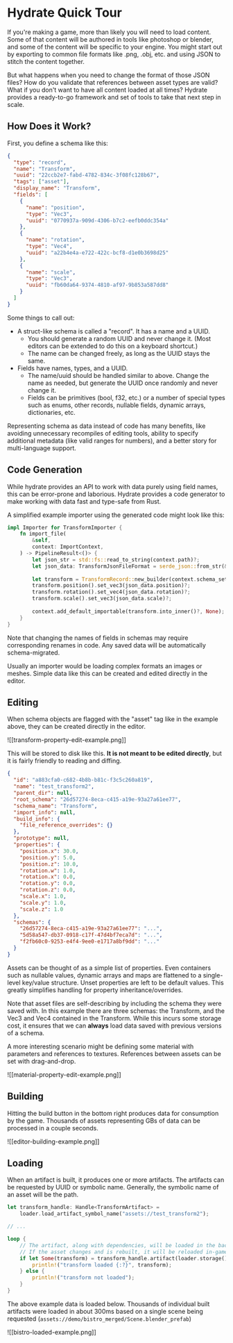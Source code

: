 # Hydrate Quick Tour

If you're making a game, more than likely you will need to load content. Some of that content will be authored in tools like photoshop or blender, and some of the content will be specific to your engine. You might start out by exporting to common file formats like .png, .obj, etc. and using JSON to stitch the content together.

But what happens when you need to change the format of those JSON files? How do you validate that references between asset types are valid? What if you don't want to have all content loaded at all times? Hydrate provides a ready-to-go framework and set of tools to take that next step in scale.
## How Does it Work?

First, you define a schema like this:

```json
{  
  "type": "record",  
  "name": "Transform",  
  "uuid": "22ccb2e7-fabd-4782-834c-3f08fc128b67",  
  "tags": ["asset"],  
  "display_name": "Transform",
  "fields": [
    {  
      "name": "position",  
      "type": "Vec3",  
      "uuid": "0770937a-909d-4306-b7c2-eefb0ddc354a"  
    },  
    {  
      "name": "rotation",  
      "type": "Vec4",  
      "uuid": "a22b4e4a-e722-422c-bcf8-d1e0b3698d25"  
    },  
    {  
      "name": "scale",  
      "type": "Vec3",  
      "uuid": "fb60da64-9374-4810-af97-9b853a587dd8"  
    }
  ]  
}
```

Some things to call out:
 - A struct-like schema is called a "record". It has a name and a UUID.
	 - You should generate a random UUID and never change it. (Most editors can be extended to do this on a keyboard shortcut.)
	 - The name can be changed freely, as long as the UUID stays the same.
 - Fields have names, types, and a UUID.
	 - The name/uuid should be handled similar to above. Change the name as needed, but generate the UUID once randomly and never change it.
	 - Fields can be primitives (bool, f32, etc.) or a number of special types such as enums, other records, nullable fields, dynamic arrays, dictionaries, etc.

Representing schema as data instead of code has many benefits, like avoiding unnecessary recompiles of editing tools, ability to specify additional metadata (like valid ranges for numbers), and a better story for multi-language support.
## Code Generation

While hydrate provides an API to work with data purely using field names, this can be error-prone and laborious. Hydrate provides a code generator to make working with data fast and type-safe from Rust.

A simplified example importer using the generated code might look like this:

```rust
impl Importer for TransformImporter {
	fn import_file(  
	    &self,  
	    context: ImportContext,  
	) -> PipelineResult<()> {
		let json_str = std::fs::read_to_string(context.path)?;  
		let json_data: TransformJsonFileFormat = serde_json::from_str(&json_str)?;
		  
		let transform = TransformRecord::new_builder(context.schema_set);
		transform.position().set_vec3(json_data.position)?;
		transform.rotation().set_vec4(json_data.rotation)?;
		transform.scale().set_vec3(json_data.scale)?;
		  
		context.add_default_importable(transform.into_inner()?, None);
	}
}
```

Note that changing the names of fields in schemas may require corresponding renames in code. Any saved data will be automatically schema-migrated.

Usually an importer would be loading complex formats an images or meshes. Simple data like this can be created and edited directly in the editor.
## Editing

When schema objects are flagged with the "asset" tag like in the example above, they can be created directly in the editor.

![[transform-property-edit-example.png]]

This will be stored to disk like this. **It is not meant to be edited directly**, but it is fairly friendly to reading and diffing.

```json
{
  "id": "a883cfa0-c682-4b8b-b81c-f3c5c260a819",
  "name": "test_transform2",
  "parent_dir": null,
  "root_schema": "26d57274-8eca-c415-a19e-93a27a61ee77",
  "schema_name": "Transform",
  "import_info": null,
  "build_info": {
    "file_reference_overrides": {}
  },
  "prototype": null,
  "properties": {
    "position.x": 30.0,
    "position.y": 5.0,
    "position.z": 10.0,
    "rotation.w": 1.0,
    "rotation.x": 0.0,
    "rotation.y": 0.0,
    "rotation.z": 0.0,
    "scale.x": 1.0,
    "scale.y": 1.0,
    "scale.z": 1.0
  },
  "schemas": {
    "26d57274-8eca-c415-a19e-93a27a61ee77": "...",
    "5d58a547-db37-0918-c17f-47d4bf7eca7d": "...",
    "f2fb60c0-9253-e4f4-9ee0-e1717a8bf9dd": "..."
  }
}
```

Assets can be thought of as a simple list of properties. Even containers such as nullable values, dynamic arrays and maps are flattened to a single-level key/value structure. Unset properties are left to be default values. This greatly simplifies handling for property inheritance/overrides.

Note that asset files are self-describing by including the schema they were saved with. In this example there are three schemas: the Transform, and the Vec3 and Vec4 contained in the Transform. While this incurs some storage cost, it ensures that we can **always** load data saved with previous versions of a schema.

A more interesting scenario might be defining some material with parameters and references to textures. References between assets can be set with drag-and-drop.

![[material-property-edit-example.png]]

## Building

Hitting the build button in the bottom right produces data for consumption by the game. Thousands of assets representing GBs of data can be processed in a couple seconds.

![[editor-building-example.png]]
## Loading

When an artifact is built, it produces one or more artifacts. The artifacts can be requested by UUID or symbolic name. Generally, the symbolic name of an asset will be the path.

```rust
let transform_handle: Handle<TransformArtifact> =  
    loader.load_artifact_symbol_name("assets://test_transform2");

// ...

loop {
    // The artifact, along with dependencies, will be loaded in the background
    // If the asset changes and is rebuilt, it will be reloaded in-game
	if let Some(transform) = transform_handle.artifact(loader.storage()) {  
	    println!("transform loaded {:?}", transform);  
	} else {  
	    println!("transform not loaded");  
	}
}


```

The above example data is loaded below. Thousands of individual built artifacts were loaded in about 300ms based on a single scene being requested (`assets://demo/bistro_merged/Scene.blender_prefab`)

![[bistro-loaded-example.png]]